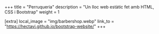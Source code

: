 +++
title = "Perruqueria"
description = "Un lloc web estàtic fet amb HTML, CSS i Bootstrap"
weight = 1

[extra]
local_image = "img/barbershop.webp"
link_to = "https://hectavi.github.io/bootstrap-website/"
+++
